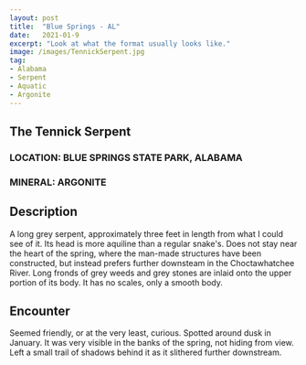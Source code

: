 ```yaml
---
layout: post
title:  "Blue Springs - AL"
date:   2021-01-9
excerpt: "Look at what the format usually looks like."
image: /images/TennickSerpent.jpg
tag:
- Alabama
- Serpent
- Aquatic
- Argonite
---
```


## The Tennick Serpent

### LOCATION: BLUE SPRINGS STATE PARK, ALABAMA

### MINERAL: ARGONITE

## Description

A long grey serpent, approximately three feet in length from what I could see of it. Its head is more aquiline than a regular snake's. Does not stay near the heart of the spring, where the man-made structures have been constructed, but instead prefers further downsteam in the Choctawhatchee River. Long fronds of grey weeds and grey stones are inlaid onto the upper portion of its body. It has no scales, only a smooth body.

## Encounter

Seemed friendly, or at the very least, curious. Spotted around dusk in January. It was very visible in the banks of the spring, not hiding from view. Left a small trail of shadows behind it as it slithered further downstream.
